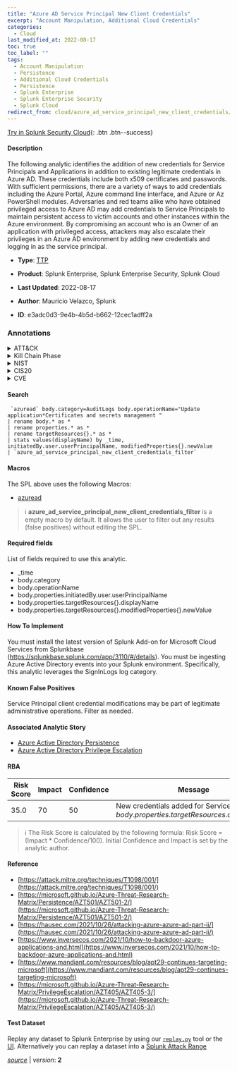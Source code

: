 ```yaml
---
title: "Azure AD Service Principal New Client Credentials"
excerpt: "Account Manipulation, Additional Cloud Credentials"
categories:
  - Cloud
last_modified_at: 2022-08-17
toc: true
toc_label: ""
tags:
  - Account Manipulation
  - Persistence
  - Additional Cloud Credentials
  - Persistence
  - Splunk Enterprise
  - Splunk Enterprise Security
  - Splunk Cloud
redirect_from: cloud/azure_ad_service_principal_new_client_credentials/
---
```




[Try in Splunk Security Cloud](https://www.splunk.com/en_us/cyber-security.html){: .btn .btn--success}

#### Description

The following analytic identifies the addition of new credentials for Service Principals and Applications in addition to existing legitimate credentials in Azure AD. These credentials include both x509 certificates and passwords. With sufficient permissions, there are a variety of ways to add credentials including the Azure Portal, Azure command line interface, and Azure or Az PowerShell modules. Adversaries and red teams alike who have obtained privileged access to Azure AD may add credentials to Service Principals to maintain persistent access to victim accounts and other instances within the Azure environment. By compromising an account who is an Owner of an application with privileged access, attackers may also escalate their privileges in an Azure AD environment by adding new credentials and logging in as the service principal.

- **Type**: [TTP](https://github.com/splunk/security_content/wiki/Detection-Analytic-Types)
- **Product**: Splunk Enterprise, Splunk Enterprise Security, Splunk Cloud

- **Last Updated**: 2022-08-17
- **Author**: Mauricio Velazco, Splunk
- **ID**: e3adc0d3-9e4b-4b5d-b662-12cec1adff2a

### Annotations
<details>
  <summary>ATT&CK</summary>

<div markdown="1">

#### [ATT&CK](https://attack.mitre.org/)

| ID          | Technique   | Tactic         |
| ----------- | ----------- |--------------- |
| [T1098](https://attack.mitre.org/techniques/T1098/) | Account Manipulation | Persistence |

| [T1098.001](https://attack.mitre.org/techniques/T1098/001/) | Additional Cloud Credentials | Persistence |

</div>
</details>


<details>
  <summary>Kill Chain Phase</summary>

<div markdown="1">

* Installation


</div>
</details>


<details>
  <summary>NIST</summary>

<div markdown="1">

* DE.CM



</div>
</details>

<details>
  <summary>CIS20</summary>

<div markdown="1">

* CIS 10



</div>
</details>

<details>
  <summary>CVE</summary>

<div markdown="1">


</div>
</details>


#### Search

```
 `azuread` body.category=AuditLogs body.operationName="Update application*Certificates and secrets management " 
| rename body.* as * 
| rename properties.* as * 
| rename targetResources{}.* as * 
| stats values(displayName) by _time, initiatedBy.user.userPrincipalName, modifiedProperties{}.newValue 
| `azure_ad_service_principal_new_client_credentials_filter`
```

#### Macros
The SPL above uses the following Macros:
* [azuread](https://github.com/splunk/security_content/blob/develop/macros/azuread.yml)

> :information_source:
> **azure_ad_service_principal_new_client_credentials_filter** is a empty macro by default. It allows the user to filter out any results (false positives) without editing the SPL.



#### Required fields
List of fields required to use this analytic.
* _time
* body.category
* body.operationName
* body.properties.initiatedBy.user.userPrincipalName
* body.properties.targetResources{}.displayName
* body.properties.targetResources{}.modifiedProperties{}.newValue



#### How To Implement
You must install the latest version of Splunk Add-on for Microsoft Cloud Services from Splunkbase (https://splunkbase.splunk.com/app/3110/#/details). You must be ingesting Azure Active Directory events into your Splunk environment. Specifically, this analytic leverages the SignInLogs log category.
#### Known False Positives
Service Principal client credential modifications may be part of legitimate administrative operations. Filter as needed.

#### Associated Analytic Story
* [Azure Active Directory Persistence](/stories/azure_active_directory_persistence)
* [Azure Active Directory Privilege Escalation](/stories/azure_active_directory_privilege_escalation)




#### RBA

| Risk Score  | Impact      | Confidence   | Message      |
| ----------- | ----------- |--------------|--------------|
| 35.0 | 70 | 50 | New credentials added for Service Principal $body.properties.targetResources{}.displayName$ |


> :information_source:
> The Risk Score is calculated by the following formula: Risk Score = (Impact * Confidence/100). Initial Confidence and Impact is set by the analytic author.


#### Reference

* [https://attack.mitre.org/techniques/T1098/001/](https://attack.mitre.org/techniques/T1098/001/)
* [https://microsoft.github.io/Azure-Threat-Research-Matrix/Persistence/AZT501/AZT501-2/](https://microsoft.github.io/Azure-Threat-Research-Matrix/Persistence/AZT501/AZT501-2/)
* [https://hausec.com/2021/10/26/attacking-azure-azure-ad-part-ii/](https://hausec.com/2021/10/26/attacking-azure-azure-ad-part-ii/)
* [https://www.inversecos.com/2021/10/how-to-backdoor-azure-applications-and.html](https://www.inversecos.com/2021/10/how-to-backdoor-azure-applications-and.html)
* [https://www.mandiant.com/resources/blog/apt29-continues-targeting-microsoft](https://www.mandiant.com/resources/blog/apt29-continues-targeting-microsoft)
* [https://microsoft.github.io/Azure-Threat-Research-Matrix/PrivilegeEscalation/AZT405/AZT405-3/](https://microsoft.github.io/Azure-Threat-Research-Matrix/PrivilegeEscalation/AZT405/AZT405-3/)



#### Test Dataset
Replay any dataset to Splunk Enterprise by using our [`replay.py`](https://github.com/splunk/attack_data#using-replaypy) tool or the [UI](https://github.com/splunk/attack_data#using-ui).
Alternatively you can replay a dataset into a [Splunk Attack Range](https://github.com/splunk/attack_range#replay-dumps-into-attack-range-splunk-server)




[*source*](https://github.com/splunk/security_content/tree/develop/detections/cloud/azure_ad_service_principal_new_client_credentials.yml) \| *version*: **2**